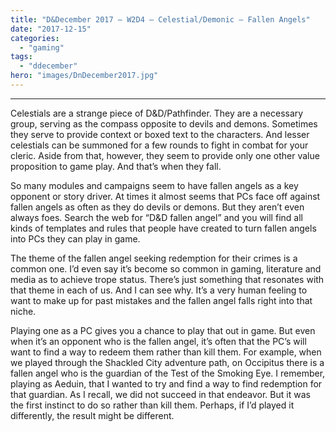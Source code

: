 ```yaml
---
title: "D&December 2017 – W2D4 – Celestial/Demonic – Fallen Angels"
date: "2017-12-15"
categories: 
  - "gaming"
tags: 
  - "ddecember"
hero: "images/DnDecember2017.jpg"
---
```


* * *

Celestials are a strange piece of D&D/Pathfinder. They are a necessary group, serving as the compass opposite to devils and demons. Sometimes they serve to provide context or boxed text to the characters. And lesser celestials can be summoned for a few rounds to fight in combat for your cleric. Aside from that, however, they seem to provide only one other value proposition to game play. And that’s when they fall.

So many modules and campaigns seem to have fallen angels as a key opponent or story driver. At times it almost seems that PCs face off against fallen angels as often as they do devils or demons. But they aren’t even always foes. Search the web for “D&D fallen angel” and you will find all kinds of templates and rules that people have created to turn fallen angels into PCs they can play in game.

The theme of the fallen angel seeking redemption for their crimes is a common one. I’d even say it’s become so common in gaming, literature and media as to achieve trope status. There’s just something that resonates with that theme in each of us. And I can see why. It’s a very human feeling to want to make up for past mistakes and the fallen angel falls right into that niche.

Playing one as a PC gives you a chance to play that out in game. But even when it’s an opponent who is the fallen angel, it’s often that the PC’s will want to find a way to redeem them rather than kill them. For example, when we played through the Shackled City adventure path, on Occipitus there is a fallen angel who is the guardian of the Test of the Smoking Eye. I remember, playing as Aeduin, that I wanted to try and find a way to find redemption for that guardian. As I recall, we did not succeed in that endeavor. But it was the first instinct to do so rather than kill them. Perhaps, if I’d played it differently, the result might be different.

